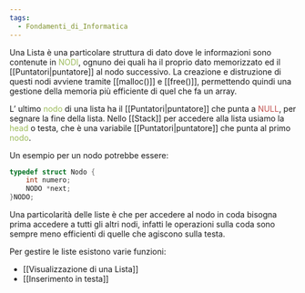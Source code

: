 ```yaml
---
tags:
  - Fondamenti_di_Informatica
---
```

Una Lista è una particolare struttura di dato dove le  informazioni sono contenute in <font color="#9bbb59">NODI</font>, ognuno dei quali ha il proprio dato memorizzato ed il [[Puntatori|puntatore]] al nodo successivo.
La creazione e distruzione di questi nodi avviene tramite [[malloc()]] e [[free()]], permettendo quindi una gestione della memoria più efficiente di quel che fa un array.

L’ ultimo <font color="#9bbb59">nodo</font> di una lista ha il [[Puntatori|puntatore]] che punta a <font color="#c0504d">NULL</font>, per segnare la fine della lista.
Nello [[Stack]] per accedere alla lista usiamo la <font color="#9bbb59">head</font> o testa, che è una variabile [[Puntatori|puntatore]] che punta al primo <font color="#9bbb59">nodo</font>.

Un esempio per un nodo potrebbe essere:

```C
typedef struct Nodo {
	int numero;
	NODO *next;
}NODO;
```

Una particolarità delle liste è che per accedere al nodo in coda bisogna prima accedere a tutti gli altri nodi, infatti le operazioni sulla coda sono sempre meno efficienti di quelle che agiscono sulla testa.


Per gestire le liste esistono varie funzioni:

- [[Visualizzazione di una Lista]]
- [[Inserimento in testa]]